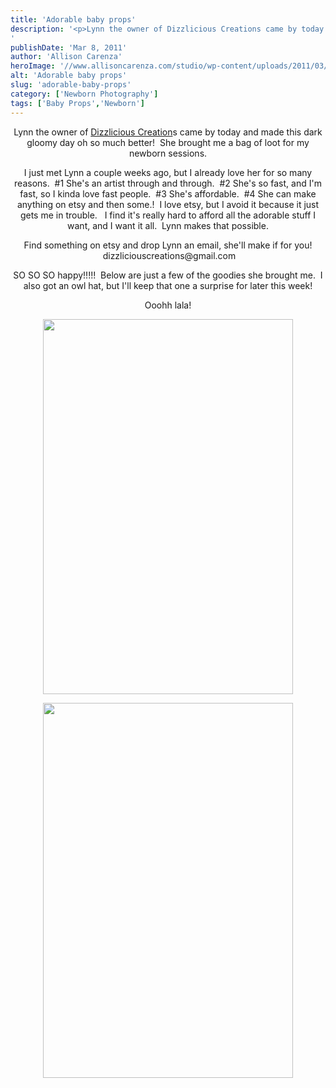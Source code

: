 ```yaml
---
title: 'Adorable baby props'
description: '<p>Lynn the owner of Dizzlicious Creations came by today and made this dark gloomy day oh so much better!  She [&hellip;]</p>
'
publishDate: 'Mar 8, 2011'
author: 'Allison Carenza'
heroImage: '//www.allisoncarenza.com/studio/wp-content/uploads/2011/03/bunny2.jpg'
alt: 'Adorable baby props'
slug: 'adorable-baby-props'
category: ['Newborn Photography']
tags: ['Baby Props','Newborn']
---
```


<p style="text-align: center;">Lynn the owner of <a href="http://www.facebook.com/pages/DizzliciousCreations/106159336120367?ref=ts&amp;sk=wall">Dizzlicious Creation</a>s came by today and made this dark gloomy day oh so much better!  She brought me a bag of loot for my newborn sessions.</p>
<p style="text-align: center;">I just met Lynn a couple weeks ago, but I already love her for so many reasons.  #1 She&apos;s an artist through and through.  #2 She&apos;s so fast, and I&apos;m fast, so I kinda love fast people.  #3 She&apos;s affordable.  #4 She can make anything on etsy and then some.!  I love etsy, but I avoid it because it just gets me in trouble.   I find it&apos;s really hard to afford all the adorable stuff I want, and I want it all.  Lynn makes that possible.</p>
<p style="text-align: center;">Find something on etsy and drop Lynn an email, she&apos;ll make if for you!  dizzliciouscreations@gmail.com</p>
<p style="text-align: center;">SO SO SO happy!!!!!  Below are just a few of the goodies she brought me.  I also got an owl hat, but I&apos;ll keep that one a surprise for later this week!</p>
<p style="text-align: center;">Ooohh lala!</p>
<p style="text-align: center;">
<p style="text-align: center;"><a rel="attachment wp-att-2051" href="http://www.allisoncarenza.com/archives/2050/bunny2"><img class="aligncenter size-full wp-image-2051" title="bunny2" src="http://www.allisoncarenza.com/studio/wp-content/uploads/2011/03/bunny2.jpg" alt="" width="400" height="600" /></a></p>
<p style="text-align: center;">
<p style="text-align: center;"><a rel="attachment wp-att-2052" href="http://www.allisoncarenza.com/archives/2050/football"><img class="aligncenter size-full wp-image-2052" title="football" src="http://www.allisoncarenza.com/studio/wp-content/uploads/2011/03/football.jpg" alt="" width="400" height="600" /></a></p>
<p style="text-align: center;">
<p style="text-align: center;">
